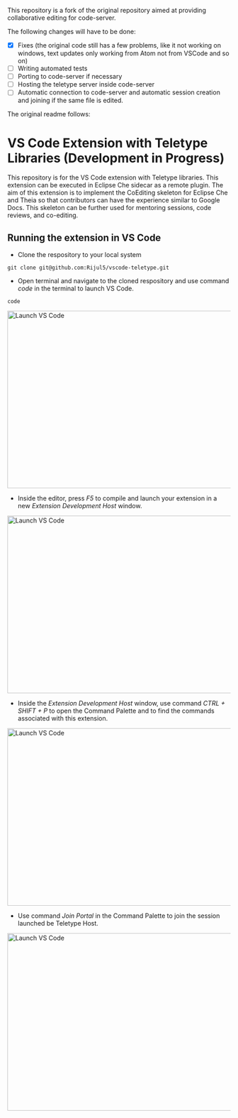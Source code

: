 This repository is a fork of the original repository aimed at providing collaborative editing for code-server. 

The following changes will have to be done: 
- [x] Fixes (the original code still has a few problems, like it not working on windows, text updates only working from Atom not from VSCode and so on)
- [ ] Writing automated tests
- [ ] Porting to code-server if necessary
- [ ] Hosting the teletype server inside code-server
- [ ] Automatic connection to code-server and automatic session creation and joining if the same file is edited.

The original readme follows:

# VS Code Extension with Teletype Libraries (Development in Progress)
This repository is for the VS Code extension with Teletype libraries. This extension can be executed in Eclipse Che sidecar as a remote plugin. The aim of this extension is to implement the CoEditing skeleton for Eclipse Che and Theia so that contributors can have the experience similar to Google Docs. This skeleton can be further used for mentoring sessions, code reviews, and co-editing.

## Running the extension in VS Code

- Clone the respository to your local system
```
git clone git@github.com:Rijul5/vscode-teletype.git 
```

- Open terminal and navigate to the cloned respository and use command _code_ in the terminal to launch VS Code.
```
code
```
<img src="figs/code.png" width="700" height="400" alt="Launch VS Code">

- Inside the editor, press _F5_ to compile and launch your extension in a new _Extension Development Host_ window.

<img src="figs/window.png" width="700" height="400" alt="Launch VS Code">

- Inside the _Extension Development Host_ window, use command _CTRL + SHIFT + P_ to open the Command Palette and to find the commands associated with this extension.

<img src="figs/command_view.png" width="700" height="400" alt="Launch VS Code">

- Use command _Join Portal_ in the Command Palette to join the session launched be Teletype Host.

<img src="figs/join_portal.png" width="700" height="400" alt="Launch VS Code">

